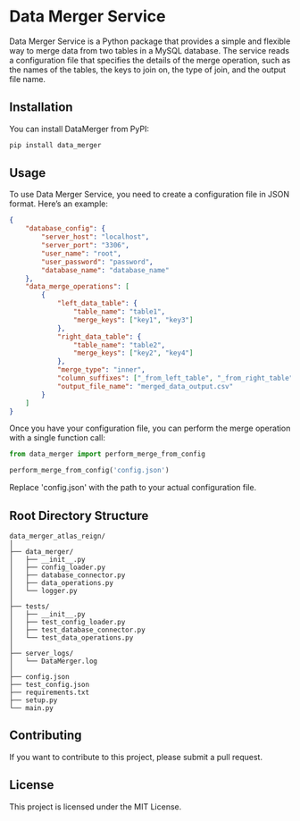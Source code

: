 
# Data Merger Service

Data Merger Service is a Python package that provides a simple and flexible way to merge data from two tables in a MySQL database. The service reads a configuration file that specifies the details of the merge operation, such as the names of the tables, the keys to join on, the type of join, and the output file name.

## Installation

You can install DataMerger from PyPI:

```bash
pip install data_merger
```

## Usage

To use Data Merger Service, you need to create a configuration file in JSON format. Here’s an example:

```json
{
    "database_config": {
        "server_host": "localhost",
        "server_port": "3306",
        "user_name": "root",
        "user_password": "password",
        "database_name": "database_name"
    },
    "data_merge_operations": [
        {
            "left_data_table": {
                "table_name": "table1",
                "merge_keys": ["key1", "key3"]
            },
            "right_data_table": {
                "table_name": "table2",
                "merge_keys": ["key2", "key4"]
            },
            "merge_type": "inner",
            "column_suffixes": ["_from_left_table", "_from_right_table"],
            "output_file_name": "merged_data_output.csv"
        }
    ]
}
```

Once you have your configuration file, you can perform the merge operation with a single function call:

```python
from data_merger import perform_merge_from_config

perform_merge_from_config('config.json')
```

Replace 'config.json' with the path to your actual configuration file.

## Root Directory Structure
```
data_merger_atlas_reign/
│
├── data_merger/
│   ├── __init__.py
│   ├── config_loader.py
│   ├── database_connector.py
│   ├── data_operations.py
│   └── logger.py
│
├── tests/
│   ├── __init__.py
│   ├── test_config_loader.py
│   ├── test_database_connector.py
│   └── test_data_operations.py
│
├── server_logs/
│   └── DataMerger.log
│
├── config.json
├── test_config.json
├── requirements.txt
├── setup.py
└── main.py

```
## Contributing

If you want to contribute to this project, please submit a pull request.

## License

This project is licensed under the MIT License.
